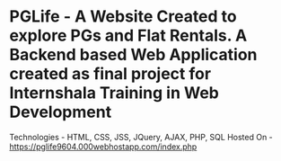 # PGLife - A Website Created to explore PGs and Flat Rentals. A Backend based Web Application created as final project for Internshala Training in Web Development
Technologies - HTML, CSS, JSS, JQuery, AJAX, PHP, SQL
Hosted On - https://pglife9604.000webhostapp.com/index.php
